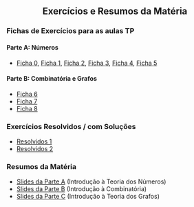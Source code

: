 
<h2 align="center"> Exercícios e Resumos da Matéria</h2>  

### Fichas de Exercícios para as aulas TP

#### Parte A: Números
- [Ficha 0](http://cfloren.wdfiles.com/local--files/discreta/Problemas0.pdf), [Ficha 1](http://cfloren.wdfiles.com/local--files/discreta/Problemas1.pdf), [Ficha 2](http://cfloren.wdfiles.com/local--files/discreta/Problemas2.pdf), [Ficha 3](http://cfloren.wdfiles.com/local--files/discreta/Problemas3.pdf), [Ficha 4](http://cfloren.wdfiles.com/local--files/discreta/Problemas4.pdf), [Ficha 5](http://cfloren.wdfiles.com/local--files/discreta/Problemas5.pdf)

#### Parte B: Combinatória e Grafos
- [Ficha 6](http://cfloren.wdfiles.com/local--files/discreta/Problemas6.pdf)
- [Ficha 7](http://cfloren.wdfiles.com/local--files/discreta/Problemas7.pdf)
- [Ficha 8](http://cfloren.wdfiles.com/local--files/discreta/Problemas8.pdf)

### Exercícios Resolvidos / com Soluções
- [Resolvidos 1](http://cfloren.wdfiles.com/local--files/discreta/Resolvidos1.pdf) 
- [Resolvidos 2](http://cfloren.wdfiles.com/local--files/discreta/Resolvidos2.pdf) 

<!-- ### Exercícios Adicionais -->

### Resumos da Matéria
- [Slides da Parte A](http://cfloren.wdfiles.com/local--files/discreta/Slides-ITN.pdf) (Introdução à Teoria dos Números)
- [Slides da Parte B](http://cfloren.wdfiles.com/local--files/discreta/Slides-ICE.pdf) (Introdução à Combinatória)
- [Slides da Parte C](http://cfloren.wdfiles.com/local--files/discreta/Slides-ITG.pdf) (Introdução à Teoria dos Grafos)
